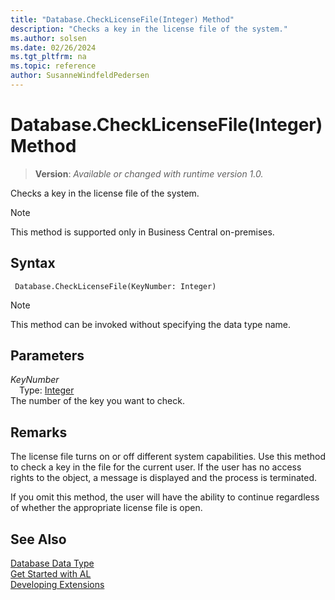 ```yaml
---
title: "Database.CheckLicenseFile(Integer) Method"
description: "Checks a key in the license file of the system."
ms.author: solsen
ms.date: 02/26/2024
ms.tgt_pltfrm: na
ms.topic: reference
author: SusanneWindfeldPedersen
---
```

[//]: # (START>DO_NOT_EDIT)
[//]: # (IMPORTANT:Do not edit any of the content between here and the END>DO_NOT_EDIT.)
[//]: # (Any modifications should be made in the .xml files in the ModernDev repo.)
# Database.CheckLicenseFile(Integer) Method
> **Version**: _Available or changed with runtime version 1.0._

Checks a key in the license file of the system.

> [!NOTE]
> This method is supported only in Business Central on-premises.

## Syntax
```AL
 Database.CheckLicenseFile(KeyNumber: Integer)
```
> [!NOTE]
> This method can be invoked without specifying the data type name.
## Parameters
*KeyNumber*  
&emsp;Type: [Integer](../integer/integer-data-type.md)  
The number of the key you want to check.  



[//]: # (IMPORTANT: END>DO_NOT_EDIT)

## Remarks

The license file turns on or off different system capabilities. Use this method to check a key in the file for the current user. If the user has no access rights to the object, a message is displayed and the process is terminated.  
  
If you omit this method, the user will have the ability to continue regardless of whether the appropriate license file is open. 


## See Also

[Database Data Type](database-data-type.md)  
[Get Started with AL](../../devenv-get-started.md)  
[Developing Extensions](../../devenv-dev-overview.md)